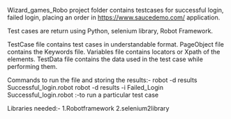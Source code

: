 Wizard_games_Robo project folder contains testcases for successful login,
failed login, placing an order in https://www.saucedemo.com/ application.

Test cases are return using Python, selenium library, Robot Framework.

TestCase file contains test cases in understandable format.
PageObject file contains the Keywords file.
Variables file contains locators or Xpath of the elements.
TestData file contains the data used in the test case while performing them.

Commands to run the file and storing the results:-
    robot -d results Successful_login.robot
    robot -d results -i Failed_Login Successful_login.robot  :-to run a particular test case

Libraries needed:-
    1.Robotframework
    2.selenium2library
